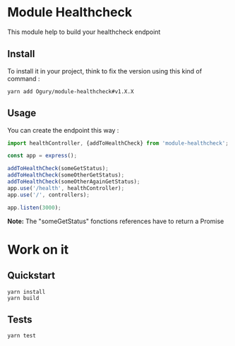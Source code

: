 # Module Healthcheck

This module help to build your healthcheck endpoint

## Install

To install it in your project, think to fix the version using this kind of command :

```
yarn add Ogury/module-healthcheck#v1.X.X
```

## Usage

You can create the endpoint this way :

```javascript
import healthController, {addToHealthCheck} from 'module-healthcheck';

const app = express();

addToHealthCheck(someGetStatus);
addToHealthCheck(someOtherGetStatus);
addToHealthCheck(someOtherAgainGetStatus);
app.use('/health', healthController);
app.use('/', controllers);

app.listen(3000);
```

**Note:** The "someGetStatus" fonctions references have to return a Promise

# Work on it

## Quickstart

```
yarn install
yarn build
```

## Tests

```
yarn test
```